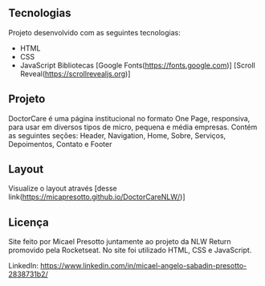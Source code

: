 ## Tecnologias
Projeto desenvolvido com as seguintes tecnologias:
  - HTML
  - CSS
  - JavaScript
Bibliotecas
  [Google Fonts(https://fonts.google.com)]
  [Scroll Reveal(https://scrollrevealjs.org)]
  

## Projeto
  DoctorCare é uma página institucional no formato One Page, responsiva, para usar em diversos tipos de micro, pequena e média empresas. Contém as seguintes seções: Header, Navigation, Home, Sobre, Serviços, Depoimentos, Contato e Footer
  
## Layout
  Visualize o layout através [desse link(https://micapresotto.github.io/DoctorCareNLW/)]

## Licença

Site feito por Micael Presotto juntamente ao projeto da NLW Return promovido pela Rocketseat. 
No site foi utilizado HTML, CSS e JavaScript.

LinkedIn: https://www.linkedin.com/in/micael-angelo-sabadin-presotto-2838731b2/
